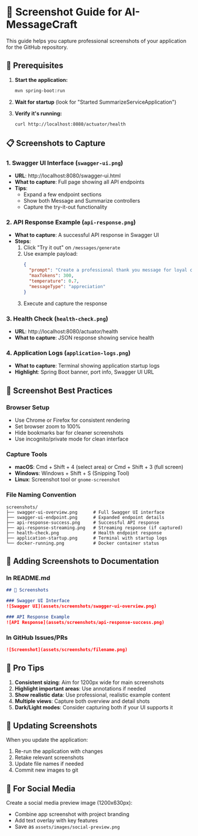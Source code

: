 # 📸 Screenshot Guide for AI-MessageCraft

This guide helps you capture professional screenshots of your application for the GitHub repository.

## 🚀 Prerequisites

1. **Start the application:**
   ```bash
   mvn spring-boot:run
   ```

2. **Wait for startup** (look for "Started SummarizeServiceApplication")

3. **Verify it's running:**
   ```bash
   curl http://localhost:8080/actuator/health
   ```

## 📋 Screenshots to Capture

### 1. Swagger UI Interface (`swagger-ui.png`)
- **URL**: http://localhost:8080/swagger-ui.html
- **What to capture**: Full page showing all API endpoints
- **Tips**: 
  - Expand a few endpoint sections
  - Show both Message and Summarize controllers
  - Capture the try-it-out functionality

### 2. API Response Example (`api-response.png`)
- **What to capture**: A successful API response in Swagger UI
- **Steps**:
  1. Click "Try it out" on `/messages/generate`
  2. Use example payload:
     ```json
     {
       "prompt": "Create a professional thank you message for loyal customers",
       "maxTokens": 300,
       "temperature": 0.7,
       "messageType": "appreciation"
     }
     ```
  3. Execute and capture the response

### 3. Health Check (`health-check.png`)
- **URL**: http://localhost:8080/actuator/health
- **What to capture**: JSON response showing service health

### 4. Application Logs (`application-logs.png`)
- **What to capture**: Terminal showing application startup logs
- **Highlight**: Spring Boot banner, port info, Swagger UI URL

## 🎨 Screenshot Best Practices

### Browser Setup
- Use Chrome or Firefox for consistent rendering
- Set browser zoom to 100%
- Hide bookmarks bar for cleaner screenshots
- Use incognito/private mode for clean interface

### Capture Tools
- **macOS**: Cmd + Shift + 4 (select area) or Cmd + Shift + 3 (full screen)
- **Windows**: Windows + Shift + S (Snipping Tool)
- **Linux**: Screenshot tool or `gnome-screenshot`

### File Naming Convention
```
screenshots/
├── swagger-ui-overview.png      # Full Swagger UI interface
├── swagger-ui-endpoint.png      # Expanded endpoint details
├── api-response-success.png     # Successful API response
├── api-response-streaming.png   # Streaming response (if captured)
├── health-check.png             # Health endpoint response
├── application-startup.png      # Terminal with startup logs
└── docker-running.png           # Docker container status
```

## 📝 Adding Screenshots to Documentation

### In README.md
```markdown
## 📸 Screenshots

### Swagger UI Interface
![Swagger UI](assets/screenshots/swagger-ui-overview.png)

### API Response Example
![API Response](assets/screenshots/api-response-success.png)
```

### In GitHub Issues/PRs
```markdown
![Screenshot](assets/screenshots/filename.png)
```

## 🎯 Pro Tips

1. **Consistent sizing**: Aim for 1200px wide for main screenshots
2. **Highlight important areas**: Use annotations if needed
3. **Show realistic data**: Use professional, realistic example content
4. **Multiple views**: Capture both overview and detail shots
5. **Dark/Light modes**: Consider capturing both if your UI supports it

## 🔄 Updating Screenshots

When you update the application:
1. Re-run the application with changes
2. Retake relevant screenshots
3. Update file names if needed
4. Commit new images to git

## 📱 For Social Media

Create a social media preview image (1200x630px):
- Combine app screenshot with project branding
- Add text overlay with key features
- Save as `assets/images/social-preview.png` 